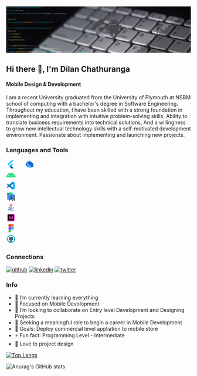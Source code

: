 


![Mobile Design & Development](https://github.com/dilenDev/dilenDev/blob/main/gitBanner.png)
## Hi there 👋, I'm Dilan Chathuranga
#### Mobile Design & Development

I am a recent University graduated from the University of Plymouth at NSBM school of computing with a bachelor's degree in Software Engineering. Throughout my education, I have been skilled with a strong foundation in implementing and integration with intuitive problem-solving skills, Ability to translate business requirements into technical solutions, And a willingness to grow new intellectual technology skills with a self-motivated development environment.
Passionate about implementing and launching new projects.


### Languages and Tools

<pre>
<img src='https://github.com/dilenDev/dilenDev/blob/main/flutter.png' alt='flutter' width='26px' >   <img src='https://github.com/dilenDev/dilenDev/blob/main/dart.png' alt='dart' width='26px' >
<img src='https://github.com/dilenDev/dilenDev/blob/main/android.png' alt='andrroid' width='26px' >
<img src='https://github.com/dilenDev/dilenDev/blob/main/vs.png' alt='vs code' width='26px' >
<img src='https://github.com/dilenDev/dilenDev/blob/main/android-studio.png' alt='android studio' width='26px' >
<img src='https://github.com/dilenDev/dilenDev/blob/main/java-gif.gif' alt='java' width='26px' >
<img src='https://github.com/dilenDev/dilenDev/blob/main/xd-gif.gif' alt='adobe XD' width='26px' >
<img src='https://github.com/dilenDev/dilenDev/blob/main/figma-gif.gif' alt='figma' width='26px' >
<img src='https://github.com/dilenDev/dilenDev/blob/main/git-gif.gif' alt='github' width='26px' >
</pre>

### Connections
[<img src='https://cdn.jsdelivr.net/npm/simple-icons@3.0.1/icons/github.svg' alt='github' height='40'>](https://github.com/dilenDev)  [<img src='https://cdn.jsdelivr.net/npm/simple-icons@3.0.1/icons/linkedin.svg' alt='linkedin' height='40'>](https://www.linkedin.com/in/www.linkedin.com/in/dilan-chathuranga/)  [<img src='https://cdn.jsdelivr.net/npm/simple-icons@3.0.1/icons/twitter.svg' alt='twitter' height='40'>](https://twitter.com/@hpdc00)  

 

### Info
- 🌱 I’m currently learning everything
- 🎯 Focused on Mobile Devolopment
- 👯 I’m looking to collaborate on Entry level Development and Designing Projects 
- 🤔 Seeking a meaningful role to begin a career in Mobile Development 
- 🥅 Goals: Deploy commercial level appliation to mobile store 
- ⚡ Fun fact: Programming Level - Intermediate 
- 🖤 Love to project design

[![Top Langs](https://github-readme-stats.vercel.app/api/top-langs/?username=dilenDev&layout=compact&theme=radical)](https://github.com/dilenDev/github-readme-stats)

![Anurag's GitHub stats](https://github-readme-stats.vercel.app/api?username=dilenDev&show_icons=true&theme=radical)




